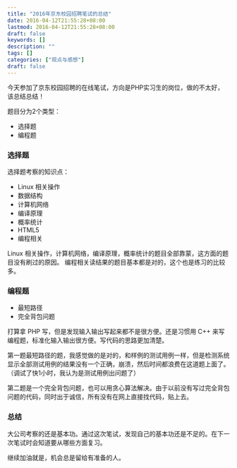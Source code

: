 ```yaml
---
title: "2016年京东校园招聘笔试的总结"
date: 2016-04-12T21:55:28+08:00
lastmod: 2016-04-12T21:55:28+08:00
draft: false
keywords: []
description: ""
tags: []
categories: ["观点与感想"]
draft: false
---
```


今天参加了京东校园招聘的在线笔试，方向是PHP实习生的岗位，做的不太好，该总结总结！

<!--more-->

题目分为2个类型：
- 选择题
- 编程题


### 选择题
选择题考察的知识点：
- Linux 相关操作
- 数据结构
- 计算机网络
- 编译原理
- 概率统计
- HTML5
- 编程相关

Linux 相关操作，计算机网络，编译原理，概率统计的题目全部靠蒙，这方面的题目没有刷过的原因。
编程相关读结果的题目基本都是对的，这个也是练习的比较多。

### 编程题

- 最短路径
- 完全背包问题

打算拿 PHP 写，但是发现输入输出写起来都不是很方便。还是习惯用 C++ 来写编程题，标准化输入输出很方便。写代码的思路更加清楚。

第一题最短路径的题，我感觉做的是对的，和样例的测试用例一样，但是检测系统显示全部测试用例的结果没有一个正确，崩溃，然后时间都浪费在这道题上面了。（调试了快1小时，我认为是测试用例出问题了）

第二题是一个完全背包问题，也可以用贪心算法解决。由于以前没有写过完全背包问题的代码，同时出于诚信，所有没有在网上直接找代码，贴上去。

### 总结

大公司考察的还是基本功。通过这次笔试，发现自己的基本功还是不足的。在下一次笔试时会知道要从哪些方面复习。

继续加油就是，机会总是留给有准备的人。







